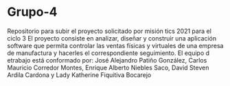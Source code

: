 # Grupo-4
Repositorio para subir el proyecto solicitado por misión tics 2021 para el ciclo 3
El proyecto consiste en analizar, diseñar y construir una aplicación software que permita controlar las ventas físicas y virtuales de una empresa de manufactura y hacerles el correspondiente seguimiento.
El equipo d etrabajo está conformado por: José Alejandro Patiño González, Carlos Mauricio Corredor Montes, Enrique Alberto Niebles Saco, David Steven Ardila Cardona y Lady Katherine Fiquitiva Bocarejo

